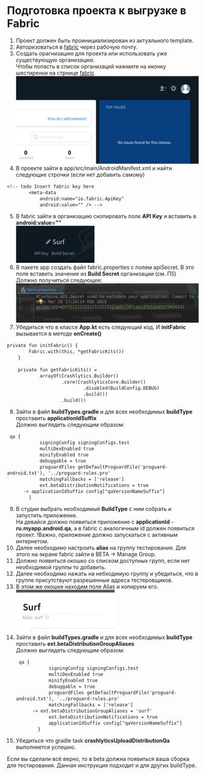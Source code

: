 
# Подготовка проекта к выгрузке в Fabric

1. Проект должен быть проинициализирован из актуального template.
2. Авторизоваться в [fabric](https://fabric.io) через рабочую почту.
3. Создать орагнизацию для проекта или использовать уже существующую организацию. <br> 
Чтобы попасть в список организаций нажмите на иконку шестиренки на стрнице [fabric](https://fabric.io)<br>
![](../common/img/fabricexp/fabric_settings.png)
4. В проекте зайти в app/src/main/AndroidManifest.xml и найти следующие строчки (если нет добавить самому)
```
<!-- todo Insert fabric key here
        <meta-data
            android:name="io.fabric.ApiKey"
            android:value="" /> -->
```
5. В fabric зайти в организацию скопировать поле **API Key** и вставить в **android:value=""** <br>
![](../common/img/fabricexp/apikey_build_secret.png)
6. В пакете app создать файл fabric.properties с полем apiSecret. В это поле вставить значение из **Build Secret** организации (см. П5)<br>
Должно получиться следующее:<br>
![](../common/img/fabricexp/fabric_properties.png)
7. Убедиться что в классе **App.kt** есть следующий код. И **initFabric** вызывается в методе **onCreate()**<br>
```
private fun initFabric() {
        Fabric.with(this, *getFabricKits())
    }

    private fun getFabricKits() =
            arrayOf(Crashlytics.Builder()
                    .core(CrashlyticsCore.Builder()
                            .disabled(BuildConfig.DEBUG)
                            .build())
                    .build())
```
8. Зайти в файл **buildTypes.gradle** и для всех необходимых **buildType** проставить **applicationIdSuffix** <br>
Должно выглядеть следующим образом:
```
 qa {
            signingConfig signingConfigs.test
            multiDexEnabled true
            minifyEnabled true
            debuggable = true
            proguardFiles getDefaultProguardFile('proguard-android.txt'), '../proguard-rules.pro'
            matchingFallbacks = ['release']
            ext.betaDistributionNotifications = true
      -> applicationIdSuffix config["qaVersionNameSuffix"]
        }
```
9. В студии выбрать необходимый **BuildType** с ним собрать и запустить приложение.<br>
На девайсе должно появиться приложение с **applicationId** - **ru.myapp.android.qa**, а в fabric c аналогичным id должен появиться проект. !Важно, приложение должно запускаться с активным интернетом.
10. Далее необходимо настроить **alias** на группу тестирования. Для этого на экране fabric зайти в BETA -> Manage Group.
11. Должно появиться окошко со списком доступных групп, если нет необходимой группы то добавить.<br>
12. Далее необходимо нажать на небходимую группу и убедиться, что в группе присутствуют разрешенные адреса тестеровщиков.
13. В этом же окошке находим поле Alias и копируем его.<br>
![](../common/img/fabricexp/group_alias.png)
14. Зайти в файл **buildTypes.gradle** и для всех необходимых **buildType** проставить **ext.betaDistributionGroupAliases** <br>
    Должно выглядеть следующим образом:<br>
    ```
     qa {
                signingConfig signingConfigs.test
                multiDexEnabled true
                minifyEnabled true
                debuggable = true
                proguardFiles getDefaultProguardFile('proguard-android.txt'), '../proguard-rules.pro'
                matchingFallbacks = ['release']
          -> ext.betaDistributionGroupAliases = 'surf'
                ext.betaDistributionNotifications = true
                applicationIdSuffix config["qaVersionNameSuffix"]
            }
    ```
15. Убедиться что gradle task **crashlyticsUploadDistributionQa** выполняется успешно.

Если вы сделали всё верно, то в beta должна появиться ваша сборка для тестирования. 
Данная инструкция подходит и для других buildType.
